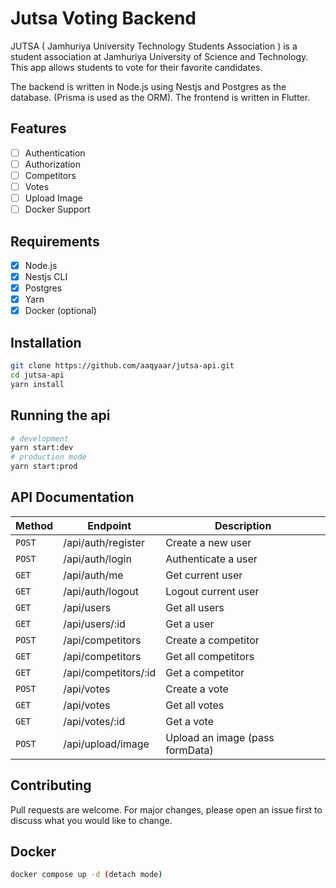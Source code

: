 # Jutsa Voting Backend

JUTSA ( Jamhuriya University Technology Students Association ) is a student association at Jamhuriya University of Science and Technology. This app allows students to vote for their favorite candidates.

The backend is written in Node.js using Nestjs and Postgres as the database. (Prisma is used as the ORM).
The frontend is written in Flutter.

## Features

- [ ] Authentication
- [ ] Authorization
- [ ] Competitors
- [ ] Votes
- [ ] Upload Image
- [ ] Docker Support

## Requirements

- [x] Node.js
- [x] Nestjs CLI
- [x] Postgres
- [x] Yarn
- [x] Docker (optional)

## Installation

```bash
git clone https://github.com/aaqyaar/jutsa-api.git
cd jutsa-api
yarn install
```

## Running the api

```bash
# development
yarn start:dev
# production mode
yarn start:prod
```

## API Documentation

| Method | Endpoint             | Description                     |
| ------ | -------------------- | ------------------------------- |
| `POST` | /api/auth/register   | Create a new user               |
| `POST` | /api/auth/login      | Authenticate a user             |
| `GET`  | /api/auth/me         | Get current user                |
| `GET`  | /api/auth/logout     | Logout current user             |
| `GET`  | /api/users           | Get all users                   |
| `GET`  | /api/users/:id       | Get a user                      |
| `POST` | /api/competitors     | Create a competitor             |
| `GET`  | /api/competitors     | Get all competitors             |
| `GET`  | /api/competitors/:id | Get a competitor                |
| `POST` | /api/votes           | Create a vote                   |
| `GET`  | /api/votes           | Get all votes                   |
| `GET`  | /api/votes/:id       | Get a vote                      |
| `POST` | /api/upload/image    | Upload an image (pass formData) |

## Contributing

Pull requests are welcome. For major changes, please open an issue first to discuss what you would like to change.

## Docker

```bash
docker compose up -d (detach mode)
```
